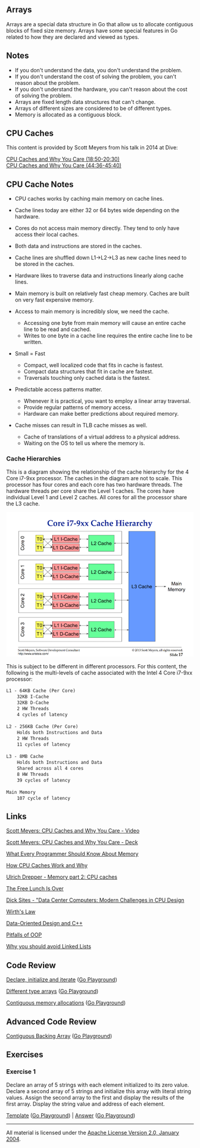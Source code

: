 ## Arrays

Arrays are a special data structure in Go that allow us to allocate contiguous blocks of fixed size memory. Arrays have some special features in Go related to how they are declared and viewed as types.

## Notes

* If you don't understand the data, you don't understand the problem.
* If you don't understand the cost of solving the problem, you can't reason about the problem.
* If you don't understand the hardware, you can't reason about the cost of solving the problem.
* Arrays are fixed length data structures that can't change.
* Arrays of different sizes are considered to be of different types.
* Memory is allocated as a contiguous block.

## CPU Caches
This content is provided by Scott Meyers from his talk in 2014 at Dive:

[CPU Caches and Why You Care (18:50-20:30)](https://youtu.be/WDIkqP4JbkE?t=1129)  
[CPU Caches and Why You Care (44:36-45:40)](https://youtu.be/WDIkqP4JbkE?t=2676)

## CPU Cache Notes

* CPU caches works by caching main memory on cache lines.
* Cache lines today are either 32 or 64 bytes wide depending on the hardware.
* Cores do not access main memory directly. They tend to only have access their local caches.
* Both data and instructions are stored in the caches.
* Cache lines are shuffled down L1->L2->L3 as new cache lines need to be stored in the caches.
* Hardware likes to traverse data and instructions linearly along cache lines.
* Main memory is built on relatively fast cheap memory. Caches are built on very fast expensive memory.

* Access to main memory is incredibly slow, we need the cache.
	* Accessing one byte from main memory will cause an entire cache line to be read and cached.
	* Writes to one byte in a cache line requires the entire cache line to be written.

* Small = Fast
	* Compact, well localized code that fits in cache is fastest.
	* Compact data structures that fit in cache are fastest.
	* Traversals touching only cached data is the fastest.

* Predictable access patterns matter.
	* Whenever it is practical, you want to employ a linear array traversal.
	* Provide regular patterns of memory access.
	* Hardware can make better predictions about required memory.

* Cache misses can result in TLB cache misses as well.
	* Cache of translations of a virtual address to a physical address.
	* Waiting on the OS to tell us where the memory is.

### Cache Hierarchies
This is a diagram showing the relationship of the cache hierarchy for the 4 Core i7-9xx processor. The caches in the diagram are not to scale. This processor has four cores and each core has two hardware threads. The hardware threads per core share the Level 1 caches. The cores have individual Level 1 and Level 2 caches. All cores for all the processor share the L3 cache.

![figure1](figure1.png)

This is subject to be different in different processors. For this content, the following is the multi-levels of cache associated with the Intel 4 Core i7-9xx processor:

	L1 - 64KB Cache (Per Core)
		32KB I-Cache
		32KB D-Cache
		2 HW Threads
		4 cycles of latency

	L2 - 256KB Cache (Per Core)
		Holds both Instructions and Data
		2 HW Threads
		11 cycles of latency

	L3 - 8MB Cache
		Holds both Instructions and Data
		Shared across all 4 cores
		8 HW Threads
		39 cycles of latency

	Main Memory
		107 cycle of latency

## Links

[Scott Meyers: CPU Caches and Why You Care - Video](https://www.youtube.com/watch?v=WDIkqP4JbkE)

[Scott Meyers: CPU Caches and Why You Care - Deck](http://www.aristeia.com/TalkNotes/codedive-CPUCachesHandouts.pdf)

[What Every Programmer Should Know About Memory](http://www.akkadia.org/drepper/cpumemory.pdf)

[How CPU Caches Work and Why](http://www.extremetech.com/extreme/188776-how-l1-and-l2-cpu-caches-work-and-why-theyre-an-essential-part-of-modern-chips)

[Ulrich Drepper - Memory part 2: CPU caches](http://lwn.net/Articles/252125)

[The Free Lunch Is Over](http://www.gotw.ca/publications/concurrency-ddj.htm)

[Dick Sites - "Data Center Computers: Modern Challenges in CPU Design](https://m.youtube.com/watch?feature=youtu.be&v=QBu2Ae8-8LM)

[Wirth's Law](https://en.wikipedia.org/wiki/Wirth%27s_law)

[Data-Oriented Design and C++](https://www.youtube.com/watch?v=rX0ItVEVjHc)

[Pitfalls of OOP](http://harmful.cat-v.org/software/OO_programming/_pdf/Pitfalls_of_Object_Oriented_Programming_GCAP_09.pdf)

[Why you should avoid Linked Lists](https://www.youtube.com/watch?v=YQs6IC-vgmo)

## Code Review

[Declare, initialize and iterate](example1/example1.go) ([Go Playground](http://play.golang.org/p/2D24t6fbW_))

[Different type arrays](example2/example2.go) ([Go Playground](http://play.golang.org/p/nYgwqqOctt))

[Contiguous memory allocations](example3/example3.go) ([Go Playground](http://play.golang.org/p/L-SmdGfUcP))

## Advanced Code Review

[Contiguous Backing Array](advanced/example1/example1.go) ([Go Playground](http://play.golang.org/p/IIubKW34GA))

## Exercises

### Exercise 1

Declare an array of 5 strings with each element initialized to its zero value. Declare a second array of 5 strings and initialize this array with literal string values. Assign the second array to the first and display the results of the first array. Display the string value and address of each element.

[Template](exercises/template1/template1.go) ([Go Playground](http://play.golang.org/p/qKUNW0FSgC)) | 
[Answer](exercises/exercise1/exercise1.go) ([Go Playground](http://play.golang.org/p/px3X_qw_SX))
___
All material is licensed under the [Apache License Version 2.0, January 2004](http://www.apache.org/licenses/LICENSE-2.0).